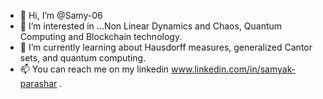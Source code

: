 - 👋 Hi, I’m @Samy-06
- 👀 I’m interested in ...Non Linear Dynamics and Chaos, Quantum Computing and Blockchain technology. 
- 🌱 I’m currently learning about Hausdorff measures, generalized Cantor sets, and quantum computing. 
- 📫 You can reach me on my linkedin www.linkedin.com/in/samyak-parashar .

<!---
Samy-06/Samy-06 is a ✨ special ✨ repository because its `README.md` (this file) appears on your GitHub profile.
You can click the Preview link to take a look at your changes.
--->
